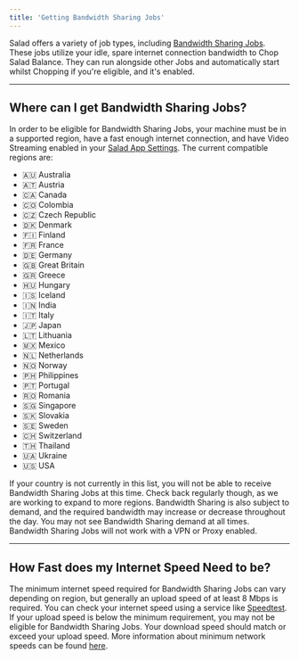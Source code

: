 ```yaml
---
title: 'Getting Bandwidth Sharing Jobs'
---
```


Salad offers a variety of job types, including [Bandwidth Sharing Jobs](/docs/faq/jobs/what-is-bandwidth-sharing). These
jobs utilize your idle, spare internet connection bandwidth to Chop Salad Balance. They can run alongside other Jobs and
automatically start whilst Chopping if you're eligible, and it's enabled.

---

## **Where can I get Bandwidth Sharing Jobs?**

In order to be eligible for Bandwidth Sharing Jobs, your machine must be in a supported region, have a fast enough
internet connection, and have Video Streaming enabled in your
[Salad App Settings](/docs/guides/using-salad/salad-app-settings). The current compatible regions are:

- 🇦🇺 Australia
- 🇦🇹 Austria
- 🇨🇦 Canada
- 🇨🇴 Colombia
- 🇨🇿 Czech Republic
- 🇩🇰 Denmark
- 🇫🇮 Finland
- 🇫🇷 France
- 🇩🇪 Germany
- 🇬🇧 Great Britain
- 🇬🇷 Greece
- 🇭🇺 Hungary
- 🇮🇸 Iceland
- 🇮🇳 India
- 🇮🇹 Italy
- 🇯🇵 Japan
- 🇱🇹 Lithuania
- 🇲🇽 Mexico
- 🇳🇱 Netherlands
- 🇳🇴 Norway
- 🇵🇭 Philippines
- 🇵🇹 Portugal
- 🇷🇴 Romania
- 🇸🇬 Singapore
- 🇸🇰 Slovakia
- 🇸🇪 Sweden
- 🇨🇭 Switzerland
- 🇹🇭 Thailand
- 🇺🇦 Ukraine
- 🇺🇸 USA

If your country is not currently in this list, you will not be able to receive Bandwidth Sharing Jobs at this time.
Check back regularly though, as we are working to expand to more regions. Bandwidth Sharing is also subject to demand,
and the required bandwidth may increase or decrease throughout the day. You may not see Bandwidth Sharing demand at all
times. Bandwidth Sharing Jobs will not work with a VPN or Proxy enabled.

---

## **How Fast does my Internet Speed Need to be?**

The minimum internet speed required for Bandwidth Sharing Jobs can vary depending on region, but generally an upload
speed of at least 8 Mbps is required. You can check your internet speed using a service like
[Speedtest](https://www.speedtest.net/). If your upload speed is below the minimum requirement, you may not be eligible
for Bandwidth Sharing Jobs. Your download speed should match or exceed your upload speed. More information about minimum
network speeds can be found [here](/docs/faq/compatibility/what-is-the-minimum-recommended-internet-speed-for-salad).
